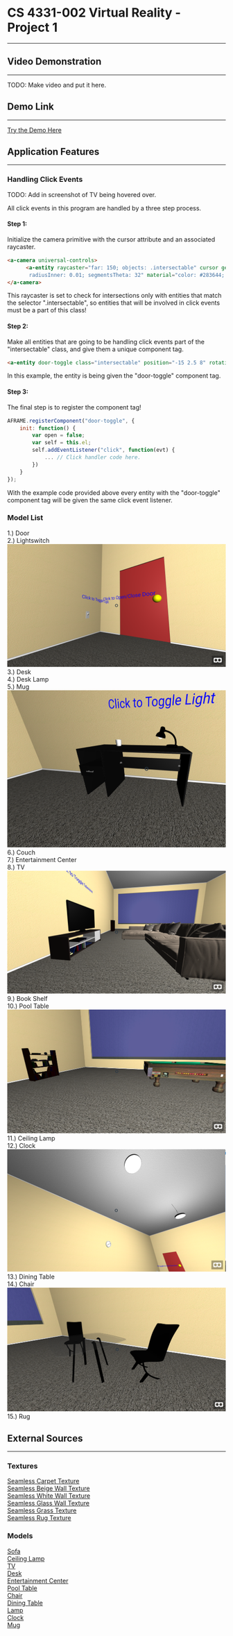 # CS 4331-002 Virtual Reality - Project 1
-------------------

## Video Demonstration
-------------------
TODO: Make video and put it here.

## Demo Link
------------------
[Try the Demo Here](https://davidcooper1.github.io/RoomProject/)

## Application Features
-------------------

### Handling Click Events

TODO: Add in screenshot of TV being hovered over.

All click events in this program are handled by a three step process.

#### Step 1:
Initialize the camera primitive with the cursor attribute and an associated raycaster.
````html
<a-camera universal-controls>
      <a-entity raycaster="far: 150; objects: .intersectable" cursor geometry="primitive: ring; radiusOuter: 0.015;
       radiusInner: 0.01; segmentsTheta: 32" material="color: #283644; shader: flat" position="0 0 -0.75"></a-entity>
</a-camera>
````
This raycaster is set to check for intersections only with entities that match the selector ".intersectable", so entities that will be involved in click events must be a part of this class!

#### Step 2:
Make all entities that are going to be handling click events part of the "intersectable" class, and give them a unique component tag.
````html
<a-entity door-toggle class="intersectable" position="-15 2.5 8" rotation="0 0 0">...</a-entity>
````
In this example, the entity is being given the "door-toggle" component tag.

#### Step 3:
The final step is to register the component tag!

````javascript
AFRAME.registerComponent("door-toggle", {
    init: function() {
        var open = false;
        var self = this.el;
        self.addEventListener("click", function(evt) {
            ... // Click handler code here.
        })
    }
});
````
With the example code provided above every entity with the "door-toggle" component tag will be given the same click event listener. 

### Model List
1.) Door</br>
2.) Lightswitch</br>
![A Pic Was Supposed to Go Here](https://github.com/davidcooper1/RoomProject/raw/master/screenshots/DoorAndSwitch.png) 
3.) Desk</br>
4.) Desk Lamp</br>
5.) Mug</br>
![A Pic Was Supposed to Go Here](https://github.com/davidcooper1/RoomProject/raw/master/screenshots/DeskSetup.png)
6.) Couch</br>
7.) Entertainment Center</br>
8.) TV</br>
![A Pic Was Supposed to Go Here](https://github.com/davidcooper1/RoomProject/raw/master/screenshots/CouchSetup.png)
9.) Book Shelf</br>
10.) Pool Table</br>
![A Pic Was Supposed to Go Here](https://github.com/davidcooper1/RoomProject/raw/master/screenshots/ShelfAndTable.png)
11.) Ceiling Lamp</br>
12.) Clock</br>
![A Pic Was Supposed to Go Here](https://github.com/davidcooper1/RoomProject/raw/master/screenshots/ClockAndLights.png)
13.) Dining Table</br>
14.) Chair</br> 
![A Pic Was Supposed to Go Here](https://github.com/davidcooper1/RoomProject/raw/master/screenshots/TableSetup.png)
15.) Rug</br>

## External Sources
--------------------
### Textures
[Seamless Carpet Texture](https://hhh316.deviantart.com/art/Seamless-Carpet-Texture-270563565)</br>
[Seamless Beige Wall Texture](https://www.sketchuptextureclub.com/textures/architecture/plaster/painted-plaster/fallingwater-house-plaster-wall-texture-seamless-06925)</br>
[Seamless White Wall Texture](http://seamless-pixels.blogspot.com/2012/09/free-seamless-stucco-wall-plaster.html)</br>
[Seamless Glass Wall Texture](https://1-background.com/glass_1.htm)</br>
[Seamless Grass Texture](https://mushin3d.deviantart.com/art/Seamless-tileable-Grass-texture-516838656)</br>
[Seamless Rug Texture](http://textures101.com/view/2236/Carpet/Carpet_Seamless)

### Models
[Sofa](https://skfb.ly/6sVEt)</br>
[Ceiling Lamp](https://skfb.ly/6uQAH)</br>
[TV](https://skfb.ly/68ZMs)</br>
[Desk](https://skfb.ly/XB9H)</br>
[Entertainment Center](https://skfb.ly/69DnS)</br>
[Pool Table](https://skfb.ly/VVr8)</br>
[Chair](https://skfb.ly/6v6XY)</br>
[Dining Table](https://skfb.ly/6v6WT)</br>
[Lamp](https://skfb.ly/6wqyI)</br>
[Clock](https://skfb.ly/6rvzQ)</br>
[Mug](https://skfb.ly/ZKn9)
